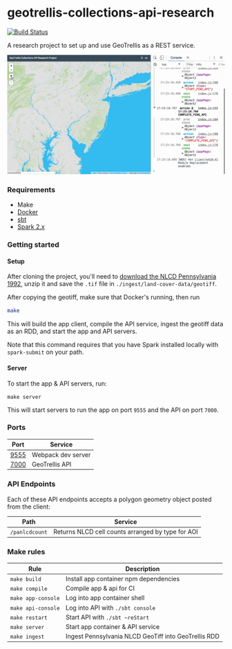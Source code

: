 # geotrellis-collections-api-research

[![Build Status](https://travis-ci.org/azavea/geotrellis-collections-api-research.svg?branch=master)](https://travis-ci.org/azavea/geotrellis-collections-api-research)

A research project to set up and use GeoTrellis as a REST service.

![current demo](demo.gif)

### Requirements

* Make
* [Docker](https://store.docker.com/search?offering=community&type=edition)
* [sbt](http://www.scala-sbt.org/download.html)
* [Spark 2.x](https://spark.apache.org/downloads.html)

### Getting started

#### Setup

After cloning the project, you'll need to [download the NLCD Pennsylvania 1992](http://www.pasda.psu.edu/uci/DataSummary.aspx?dataset=339), unzip it and save the `.tif` file in `./ingest/land-cover-data/geotiff`.

After copying the geotiff, make sure that Docker's running, then run

```sh
make
```

This will build the app client, compile the API service, ingest the geotiff data as an RDD, and start the app and API servers.

Note that this command requires that you have Spark installed locally with
`spark-submit` on your path.

#### Server

To start the app & API servers, run:

```
make server
```

This will start servers to run the app on port `9555` and the API on port `7000`.

### Ports

| Port | Service |
| --- | --- |
| [9555](http://localhost:9555) | Webpack dev server |
| [7000](http://localhost:7000) | GeoTrellis API |

### API Endpoints

Each of these API endpoints accepts a polygon geometry object posted from the client:

| Path | Service |
| --- | --- |
| `/panlcdcount` | Returns NLCD cell counts arranged by type for AOI |

### Make rules

| Rule | Description |
| --- | --- |
| `make build` | Install app container npm dependencies |
| `make compile` | Compile app & api for CI |
| `make app-console` | Log into app container shell |
| `make api-console` | Log into API with `./sbt console` |
| `make restart` | Start API with `./sbt ~reStart` |
| `make server` | Start app container & API service |
| `make ingest` | Ingest Pennsylvania NLCD GeoTiff into GeoTrellis RDD |

